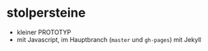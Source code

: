 # stolpersteine
- kleiner PROTOTYP
- mit Javascript, im Hauptbranch (`master` und `gh-pages`) mit Jekyll
